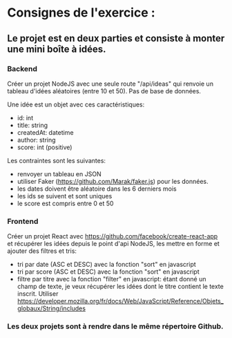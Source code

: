 # Consignes de l'exercice : 

## Le projet est en deux parties et consiste à monter une mini boîte à idées.

### Backend

Créer un projet NodeJS avec une seule route "/api/ideas" qui renvoie un tableau d'idées aléatoires (entre 10 et 50). 
Pas de base de données. 

Une idée est un objet avec ces caractéristiques:
- id: int
- title: string
- createdAt: datetime
- author: string
- score: int (positive)

Les contraintes sont les suivantes:
- renvoyer un tableau en JSON
- utiliser Faker (https://github.com/Marak/faker.js) pour les données.
- les dates doivent être aléatoire dans les 6 derniers mois
- les ids se suivent et sont uniques
- le score est compris entre 0 et 50

### Frontend

Créer un projet React avec https://github.com/facebook/create-react-app et récupérer les idées depuis le point d'api NodeJS, les mettre en forme et ajouter des filtres et tris:

- tri par date (ASC et DESC) avec la fonction "sort" en javascript
- tri par score (ASC et DESC) avec la fonction "sort" en javascript
- filtre par titre avec la fonction "filter" en javascript: étant donné un champ de texte, je veux récupérer les idées dont le titre contient le texte inscrit. Utiliser https://developer.mozilla.org/fr/docs/Web/JavaScript/Reference/Objets_globaux/String/includes

### Les deux projets sont à rendre dans le même répertoire Github.